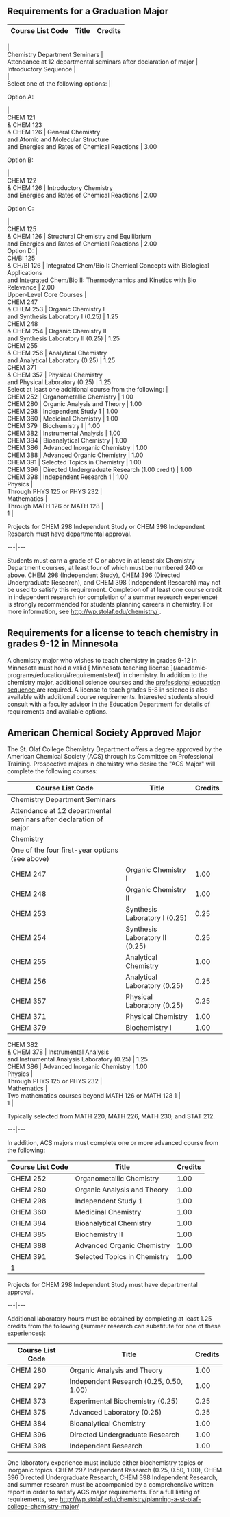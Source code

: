 ##  Requirements for a Graduation Major

Course List  Code  |  Title  |  Credits  
---|---|---  
|  
Chemistry Department Seminars  |  
Attendance at 12 departmental seminars after declaration of major  |  
Introductory Sequence  |  
|  
Select one of the following options:  |  
  
Option A:

|  
CHEM 121  
& CHEM 123  
& CHEM 126  |  General Chemistry  
and Atomic and Molecular Structure  
and Energies and Rates of Chemical Reactions  |  3.00  
  
Option B:

|  
CHEM 122  
& CHEM 126  |  Introductory Chemistry  
and Energies and Rates of Chemical Reactions  |  2.00  
  
Option C:

|  
CHEM 125  
& CHEM 126  |  Structural Chemistry and Equilibrium  
and Energies and Rates of Chemical Reactions  |  2.00  
Option D:  |  
CH/BI 125  
& CH/BI 126  |  Integrated Chem/Bio I: Chemical Concepts with Biological
Applications  
and Integrated Chem/Bio II: Thermodynamics and Kinetics with Bio Relevance  |
2.00  
Upper-Level Core Courses  |  
CHEM 247  
& CHEM 253  |  Organic Chemistry I  
and Synthesis Laboratory I (0.25)  |  1.25  
CHEM 248  
& CHEM 254  |  Organic Chemistry II  
and Synthesis Laboratory II (0.25)  |  1.25  
CHEM 255  
& CHEM 256  |  Analytical Chemistry  
and Analytical Laboratory (0.25)  |  1.25  
CHEM 371  
& CHEM 357  |  Physical Chemistry  
and Physical Laboratory (0.25)  |  1.25  
Select at least one additional course from the following:  |  
CHEM 252  |  Organometallic Chemistry  |  1.00  
CHEM 280  |  Organic Analysis and Theory  |  1.00  
CHEM 298  |  Independent Study  1  |  1.00  
CHEM 360  |  Medicinal Chemistry  |  1.00  
CHEM 379  |  Biochemistry I  |  1.00  
CHEM 382  |  Instrumental Analysis  |  1.00  
CHEM 384  |  Bioanalytical Chemistry  |  1.00  
CHEM 386  |  Advanced Inorganic Chemistry  |  1.00  
CHEM 388  |  Advanced Organic Chemistry  |  1.00  
CHEM 391  |  Selected Topics in Chemistry  |  1.00  
CHEM 396  |  Directed Undergraduate Research (1.00 credit)  |  1.00  
CHEM 398  |  Independent Research  1  |  1.00  
Physics  |  
Through PHYS 125 or PHYS 232  |  
Mathematics  |  
Through MATH 126 or MATH 128  |  
1  |

Projects for CHEM 298 Independent Study or CHEM 398 Independent Research must
have departmental approval.  
  
---|---  
  
Students must earn a grade of C or above in at least six Chemistry Department
courses, at least four of which must be numbered 240 or above. CHEM 298
(Independent Study), CHEM 396 (Directed Undergraduate Research), and CHEM 398
(Independent Research) may not be used to satisfy this requirement. Completion
of at least one course credit in independent research (or completion of a
summer research experience) is strongly recommended for students planning
careers in chemistry. For more information, see [
http://wp.stolaf.edu/chemistry/ ](http://wp.stolaf.edu/chemistry/) .

##  Requirements for a license to teach chemistry in grades 9-12 in Minnesota

A chemistry major who wishes to teach chemistry in grades 9-12 in Minnesota
must hold a valid [ Minnesota teaching license ](/academic-
programs/education/#requirementstext) in chemistry. In addition to the
chemistry major, additional science courses and the [ professional education
sequence ](/academic-programs/education/#text) are required. A license to
teach grades 5-8 in science is also available with additional course
requirements. Interested students should consult with a faculty advisor in the
Education Department for details of requirements and available options.

##  American Chemical Society Approved Major

The St. Olaf College Chemistry Department offers a degree approved by the
American Chemical Society (ACS) through its Committee on Professional
Training. Prospective majors in chemistry who desire the "ACS Major" will
complete the following courses:

Course List  Code  |  Title  |  Credits  
---|---|---  
Chemistry Department Seminars  |  
Attendance at 12 departmental seminars after declaration of major  |  
Chemistry  |  
One of the four first-year options (see above)  |  
CHEM 247  |  Organic Chemistry I  |  1.00  
CHEM 248  |  Organic Chemistry II  |  1.00  
CHEM 253  |  Synthesis Laboratory I (0.25)  |  0.25  
CHEM 254  |  Synthesis Laboratory II (0.25)  |  0.25  
CHEM 255  |  Analytical Chemistry  |  1.00  
CHEM 256  |  Analytical Laboratory (0.25)  |  0.25  
CHEM 357  |  Physical Laboratory (0.25)  |  0.25  
CHEM 371  |  Physical Chemistry  |  1.00  
CHEM 379  |  Biochemistry I  |  1.00  
CHEM 382  
& CHEM 378  |  Instrumental Analysis  
and Instrumental Analysis Laboratory (0.25)  |  1.25  
CHEM 386  |  Advanced Inorganic Chemistry  |  1.00  
Physics  |  
Through PHYS 125 or PHYS 232  |  
Mathematics  |  
Two mathematics courses beyond MATH 126 or MATH 128  1  |  
1  |

Typically selected from MATH 220, MATH 226, MATH 230, and STAT 212.  
  
---|---  
  
In addition, ACS majors must complete one or more advanced course from the
following:

Course List  Code  |  Title  |  Credits  
---|---|---  
CHEM 252  |  Organometallic Chemistry  |  1.00  
CHEM 280  |  Organic Analysis and Theory  |  1.00  
CHEM 298  |  Independent Study  1  |  1.00  
CHEM 360  |  Medicinal Chemistry  |  1.00  
CHEM 384  |  Bioanalytical Chemistry  |  1.00  
CHEM 385  |  Biochemistry II  |  1.00  
CHEM 388  |  Advanced Organic Chemistry  |  1.00  
CHEM 391  |  Selected Topics in Chemistry  |  1.00  
1  |

Projects for CHEM 298 Independent Study must have departmental approval.  
  
---|---  
  
Additional laboratory hours must be obtained by completing at least 1.25
credits from the following (summer research can substitute for one of these
experiences):

Course List  Code  |  Title  |  Credits  
---|---|---  
CHEM 280  |  Organic Analysis and Theory  |  1.00  
CHEM 297  |  Independent Research (0.25, 0.50, 1.00)  |  1.00  
CHEM 373  |  Experimental Biochemistry (0.25)  |  0.25  
CHEM 375  |  Advanced Laboratory (0.25)  |  0.25  
CHEM 384  |  Bioanalytical Chemistry  |  1.00  
CHEM 396  |  Directed Undergraduate Research  |  1.00  
CHEM 398  |  Independent Research  |  1.00  
  
One laboratory experience must include either biochemistry topics or inorganic
topics. CHEM 297 Independent Research (0.25, 0.50, 1.00), CHEM 396 Directed
Undergraduate Research, CHEM 398 Independent Research, and summer research
must be accompanied by a comprehensive written report in order to satisfy ACS
major requirements. For a full listing of requirements, see [
http://wp.stolaf.edu/chemistry/planning-a-st-olaf-college-chemistry-major/
](http://wp.stolaf.edu/chemistry/planning-a-st-olaf-college-chemistry-major/)

